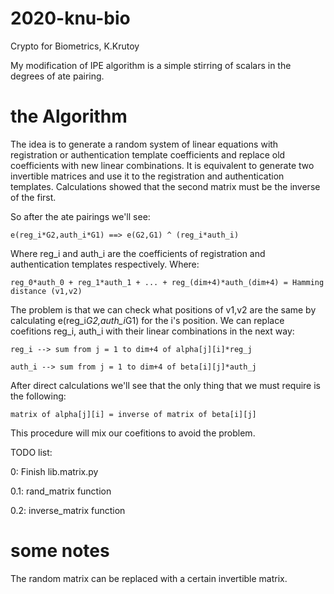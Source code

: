 # 2020-knu-bio
Crypto for Biometrics, K.Krutoy

My modification of IPE algorithm is a simple stirring of scalars in the degrees of ate pairing.

# the Algorithm

The idea is to generate a random system of linear equations with registration or authentication template coefficients and replace old coefficients with new linear combinations. It is equivalent to generate two invertible matrices and use it to the registration and authentication templates. Calculations showed that the second matrix must be the inverse of the first.

So after the ate pairings we'll see:

    e(reg_i*G2,auth_i*G1) ==> e(G2,G1) ^ (reg_i*auth_i)

Where reg_i and auth_i are the coefficients of registration and authentication templates respectively. Where:

    reg_0*auth_0 + reg_1*auth_1 + ... + reg_(dim+4)*auth_(dim+4) = Hamming distance (v1,v2)

The problem is that we can check what positions of v1,v2 are the same by calculating e(reg_i*G2,auth_i*G1) for the i's position.
We can replace coefitions reg_i, auth_i with their linear combinations in the next way:

    reg_i --> sum from j = 1 to dim+4 of alpha[j][i]*reg_j

    auth_i --> sum from j = 1 to dim+4 of beta[i][j]*auth_j

After direct calculations we'll see that the only thing that we must require is the following:

    matrix of alpha[j][i] = inverse of matrix of beta[i][j]

This procedure will mix our coefitions to avoid the problem.

TODO list:

0: Finish lib.matrix.py

0.1: rand_matrix function

0.2: inverse_matrix function

# some notes

The random matrix can be replaced with a certain invertible matrix.
